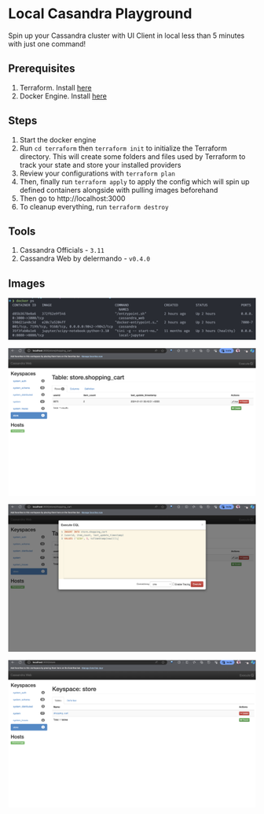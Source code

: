 # Local Casandra Playground
Spin up your Cassandra cluster with UI Client in local less than 5 minutes with just one command!

## Prerequisites
1. Terraform. Install [here](https://developer.hashicorp.com/terraform/install)
2. Docker Engine. Install [here](https://docs.docker.com/engine/install/)

## Steps
1. Start the docker engine
2. Run `cd terraform` then `terraform init` to initialize the Terraform directory. This will create some folders and files used by Terraform to track your state and store your installed providers
3. Review your configurations with `terraform plan`
4. Then, finally run `terraform apply` to apply the config which will spin up defined containers alongside with pulling images beforehand
5. Then go to http://localhost:3000
6. To cleanup everything, run `terraform destroy`

## Tools
1. Cassandra Officials - `3.11`
2. Cassandra Web by delermando - `v0.4.0`

## Images
![Docker Containers Process](images/docker_process.png)

![Cassandra Web - Table](images/table.png)

![Cassandra Web - CQL](images/cql.png)

![Cassandra Web - Keyspaces](images/keyspace_store.png)

